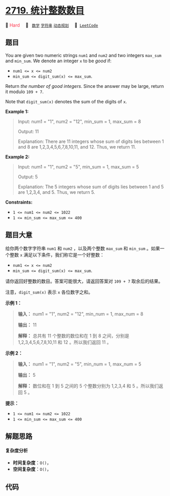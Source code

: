 # [2719. 统计整数数目](https://leetcode.com/problems/count-of-integers)

🔴 <font color=#ff334b>Hard</font>&emsp; 🔖&ensp; [`数学`](/tag/math.md) [`字符串`](/tag/string.md) [`动态规划`](/tag/dynamic-programming.md)&emsp; 🔗&ensp;[`LeetCode`](https://leetcode.com/problems/count-of-integers)

## 题目

You are given two numeric strings `num1` and `num2` and two integers `max_sum`
and `min_sum`. We denote an integer `x` to be _good_ if:

  * `num1 <= x <= num2`
  * `min_sum <= digit_sum(x) <= max_sum`.

Return _the number of good integers_. Since the answer may be large, return it
modulo `109 + 7`.

Note that `digit_sum(x)` denotes the sum of the digits of `x`.



**Example 1:**

> Input: num1 = "1", num2 = "12", min_sum = 1, max_sum = 8
> 
> Output: 11
> 
> Explanation: There are 11 integers whose sum of digits lies between 1 and 8 are 1,2,3,4,5,6,7,8,10,11, and 12. Thus, we return 11.

**Example 2:**

> Input: num1 = "1", num2 = "5", min_sum = 1, max_sum = 5
> 
> Output: 5
> 
> Explanation: The 5 integers whose sum of digits lies between 1 and 5 are 1,2,3,4, and 5. Thus, we return 5.

**Constraints:**

  * `1 <= num1 <= num2 <= 1022`
  * `1 <= min_sum <= max_sum <= 400`


## 题目大意

给你两个数字字符串 `num1` 和 `num2` ，以及两个整数 `max_sum` 和 `min_sum` 。如果一个整数 `x`
满足以下条件，我们称它是一个好整数：

  * `num1 <= x <= num2`
  * `min_sum <= digit_sum(x) <= max_sum`.

请你返回好整数的数目。答案可能很大，请返回答案对 `109 + 7` 取余后的结果。

注意，`digit_sum(x)` 表示 `x` 各位数字之和。



**示例 1：**

> 
> 
> 
> 
> 
> **输入：** num1 = "1", num2 = "12", min_num = 1, max_num = 8
> 
> **输出：** 11
> 
> **解释：** 总共有 11 个整数的数位和在 1 到 8 之间，分别是 1,2,3,4,5,6,7,8,10,11 和 12 。所以我们返回 11 。
> 
> 

**示例 2：**

> 
> 
> 
> 
> 
> **输入：** num1 = "1", num2 = "5", min_num = 1, max_num = 5
> 
> **输出：** 5
> 
> **解释：** 数位和在 1 到 5 之间的 5 个整数分别为 1,2,3,4 和 5 。所以我们返回 5 。
> 
> 



**提示：**

  * `1 <= num1 <= num2 <= 1022`
  * `1 <= min_sum <= max_sum <= 400`


## 解题思路

#### 复杂度分析

- **时间复杂度**：`O()`，
- **空间复杂度**：`O()`，

## 代码

```javascript

```
